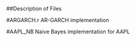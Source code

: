 ##Description of Files

#ARGARCH.r
AR-GARCH implementation

#AAPL_NB
Naive Bayes implementation for AAPL